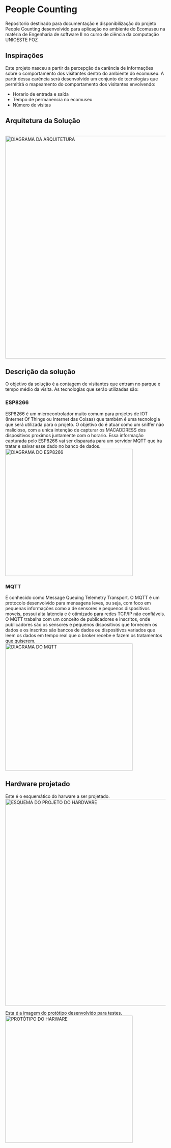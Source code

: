 # People Counting

Repositorio destinado para documentação e disponibilização do projeto People Counting desenvolvido para aplicação no ambiente do Ecomuseu na matéria de Engenharia de software II no curso de ciência da computação UNIOESTE FOZ

## Inspirações

Este projeto nasceu a partir da percepção da carência de informações sobre o comportamento dos visitantes dentro do ambiente do ecomuseu. A partir dessa carência será desenvolvido um conjunto de tecnologias que permitirá o mapeamento do comportamento dos visitantes envolvendo:
* Horario de entrada e saída
* Tempo de permanencia no ecomuseu
* Número de visitas

## Arquitetura da Solução
<br /><img alt="DIAGRAMA DA ARQUITETURA" src="" width="700">

## Descrição da solução

O objetivo da solução é a contagem de visitantes que entram no parque e tempo médio da visita.
As tecnologias que serão utilizadas são:

### ESP8266

ESP8266 é um microcontrolador muito comum para projetos de IOT (Internet Of Things ou Internet das Coisas) que também é uma tecnologia que será utilizada para o projeto.
O objetivo do é atuar como um sniffer não malicioso, com a unica intenção de capturar os MACADDRESS dos dispositivos proximos juntamente com o horario. Essa informação capturada pelo ESP8266 vai ser disparada para um servidor MQTT que ira tratar e salvar esse dado no banco de dados.
<br /><img alt="DIAGRAMA DO ESP8266" src="https://raw.githubusercontent.com/filipecavalc/People-Counting/master/ESP8266%20pinout%20NODEMCU.jpeg" width="400">

### MQTT

É conhecido como Message Queuing Telemetry Transport. O MQTT é um protocolo desenvolvido para mensagens leves, ou seja, com foco em pequenas informações como a de sensores e pequenos dispositivos moveis, possui alta latencia e é otimizado para redes TCP/IP não confiáveis.
O MQTT trabalha com um conceito de publicadores e inscritos, onde publicadores são os sensores e pequenos dispositivos que fornecem os dados e os inscritos são bancos de dados ou dispositivos variados que leem os dados em tempo real que o broker recebe e fazem os tratamentos que quiserem.
<br /><img alt="DIAGRAMA DO MQTT" src="https://raw.githubusercontent.com/filipecavalc/People-Counting/master/MQTT%20DIAGRAM.png" width="400">

## Hardware projetado

Este é o esquemático do harware a ser projetado.
<br /><img alt="ESQUEMA DO PROJETO DO HARDWARE" src="https://raw.githubusercontent.com/filipecavalc/People-Counting/master/Projeto%20do%20Hardware.png" width="650">

Esta é a imagem do protótipo desenvolvido para testes.
<br /><img alt="PROTÓTIPO DO HARWARE" src="https://raw.githubusercontent.com/filipecavalc/People-Counting/master/Proto%CC%81tipo%20do%20Hardware.png" width="400">
